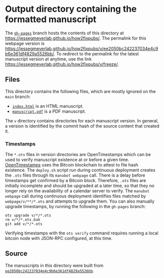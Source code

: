 # Output directory containing the formatted manuscript

The [`gh-pages`](https://github.com/jessegmeyerlab/how2fixpubs/tree/gh-pages) branch hosts the contents of this directory at <https://jessegmeyerlab.github.io/how2fixpubs/>.
The permalink for this webpage version is <https://jessegmeyerlab.github.io/how2fixpubs/v/ee2050bc242237034e4c9b6e361df4829a5526bb/>.
To redirect to the permalink for the latest manuscript version at anytime, use the link <https://jessegmeyerlab.github.io/how2fixpubs/v/freeze/>.

## Files

This directory contains the following files, which are mostly ignored on the `main` branch:

+ [`index.html`](index.html) is an HTML manuscript.
+ [`manuscript.pdf`](manuscript.pdf) is a PDF manuscript.

The `v` directory contains directories for each manuscript version.
In general, a version is identified by the commit hash of the source content that created it.

### Timestamps

The `*.ots` files in version directories are OpenTimestamps which can be used to verify manuscript existence at or before a given time.
[OpenTimestamps](https://opentimestamps.org/) uses the Bitcoin blockchain to attest to file hash existence.
The `deploy.sh` script run during continuous deployment creates the `.ots` files through its `manubot webpage` call.
There is a delay before timestamps get confirmed by a Bitcoin block.
Therefore, `.ots` files are initially incomplete and should be upgraded at a later time, so that they no longer rely on the availability of a calendar server to verify.
The `manubot webpage` call during continuous deployment identifies files matched by `webpage/v/**/*.ots` and attempts to upgrade them.
You can also manually upgrade timestamps, by running the following in the `gh-pages` branch:

```shell
ots upgrade v/*/*.ots
rm v/*/*.ots.bak
git add v/*/*.ots
```

Verifying timestamps with the `ots verify` command requires running a local bitcoin node with JSON-RPC configured, at this time.

## Source

The manuscripts in this directory were built from
[`ee2050bc242237034e4c9b6e361df4829a5526bb`](https://github.com/jessegmeyerlab/how2fixpubs/commit/ee2050bc242237034e4c9b6e361df4829a5526bb).
